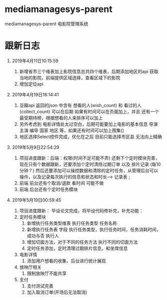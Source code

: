 # mediamanagesys-parent
mediamanagesys-parent 电影院管理系统

# 跟新日志

1. 2019年4月11日10:15:59
    1. 新增省市三个维表加上影院信息总共四个维表，后期添加地区的api 获取当地的影院，前端提供区域选择，查看区域下的影院
    2. 增加定位api

2. 2019年4月19日18:14:41
    1. 豆瓣api 返回的json 中含有 想看的人(wish_count) 和 看过的人(collect_count) 可以在后期 如果有时间可以在页面加上，并且 还有一个最受期待榜，根据想看的人来排序可以加上
    2. 另外考虑到 电影详情处太过空白，后期可能要加上电影的基本信息  导演 主演 编导 国家 地区 等，如果还有时间可以加上图集()
    3. 地区选择Select控件完成，优化在之后 目前只能选择市区县 无法向上精确

3. 2019年5月9日22:54:29
    1. 项目进度跟新：后端：权限(时间不足可能不弄) 还剩下个定时模块完善， 现在只有个数据跟新，还要添加个定时清除过期订单 以及 排片记录 (每10分钟？) 然后还要添加可以操控数据和清除的定时任务，从管理后台可以操作，以及记录每次执行的信息和状态和时长--> 记录表 ;
    2. 前端 前台还有个取消/退款 看时间 可能不做
    3. 前端 后台还有个定时任务模块 

4. 2019年5月19日00:59:45 
    1. 项目进度跟新： 毕设论文完成，将毕设代码修补完，补充功能：
    2. 定时任务模块
        1. 新增执行任务类型维表 执行任务类型 任务名称 
        2. 新增执行任务表 字段 执行任务类型，执行任务时间，任务消耗时间，成功与否 执行人
        3. 增加切面方法，对于不同的任务方法 执行不同的切面方法
        4. 定时任务添加，定时清理过期排片信息，和坐席信息
    3. 电影详情
        1. 添加用户想看的收集，后台进行统计展现
    4. 放映厅相关
        1. 限制放映厅不能共享
    5. 支付
        1. 支付测试完善
        2. 加入取消订单(开场后无法取消)
    

